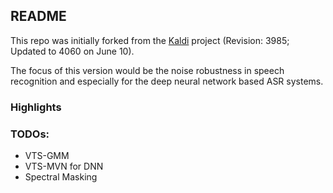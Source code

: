 ## README

This repo was initially forked from the <a href="http://kaldi.sourceforge.net/">Kaldi</a> project (Revision: 3985; Updated to 4060 on June 10). 

The focus of this version would be the noise robustness in speech recognition and especially for the deep neural network based ASR systems. 

### Highlights


### TODOs:
* VTS-GMM
* VTS-MVN for DNN
* Spectral Masking
